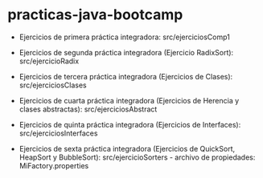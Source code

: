 # practicas-java-bootcamp

* Ejercicios de primera práctica integradora: src/ejerciciosComp1

* Ejercicios de segunda práctica integradora (Ejercicio RadixSort): src/ejercicioRadix

* Ejercicios de tercera práctica integradora (Ejercicios de Clases): src/ejerciciosClases

* Ejercicios de cuarta práctica integradora (Ejercicios de Herencia y clases abstractas): src/ejerciciosAbstract

* Ejercicios de quinta práctica integradora (Ejercicios de Interfaces): src/ejerciciosInterfaces

* Ejercicios de sexta práctica integradora (Ejercicios de QuickSort, HeapSort y BubbleSort): src/ejercicioSorters - archivo de propiedades: MiFactory.properties